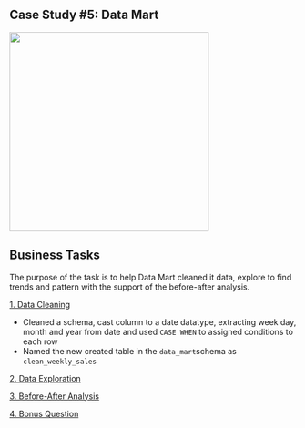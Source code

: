 ## Case Study #5: Data Mart
<img src="https://8weeksqlchallenge.com/images/case-study-designs/5.png" width="350" height="350">

## Business Tasks
The purpose of the task is to help Data Mart cleaned it data, explore to find trends and pattern with the support of the before-after analysis.

[1. Data Cleaning](https://github.com/toludoyin/8-week-sql-challenge/blob/main/Case-Study-%235-Data-Mart/1-Data-Cleansing-Steps.sql)
* Cleaned a schema, cast column to a date datatype, extracting week day, month and year from date and used ```CASE WHEN``` to assigned conditions to each row
* Named the new created table in the ```data_mart```schema as ```clean_weekly_sales```

[2. Data Exploration](https://github.com/toludoyin/8-week-sql-challenge/blob/main/Case-Study-%235-Data-Mart/2-Data-Exploration.sql)

[3. Before-After Analysis](https://github.com/toludoyin/8-week-sql-challenge/blob/main/Case-Study-%235-Data-Mart/3-Before-After-Analysis.sql)

[4. Bonus Question](https://github.com/toludoyin/8-week-sql-challenge/blob/main/Case-Study-%235-Data-Mart/4-Bonus-Question.sql)
